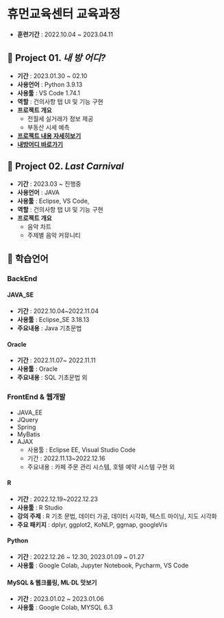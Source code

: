 # 휴먼교육센터 교육과정
 - **훈련기간** : 2022.10.04 ~ 2023.04.11


 ## 📕 Project 01. _내 방 어디?_
 - **기간** : 2023.01.30 ~ 02.10
 - **사용언어** : Python 3.9.13
 - **사용툴** : VS Code 1.74.1
 - **역할** : 건의사항 탭 UI 및 기능 구현
 - **프로젝트 개요**
   - 전월세 실거래가 정보 제공
   - 부동산 시세 예측
 - **[프로젝트 내용 자세히보기](https://github.com/253151/project01)**
 - **[내방어디 바로가기](https://whereismyroom.streamlit.app/)**

 ## 📗 Project 02. _Last Carnival_
 - **기간** : 2023.03 ~ 진행중
 - **사용언어** : JAVA
 - **사용툴** : Eclipse, VS Code,
 - **역할** : 건의사항 탭 UI 및 기능 구현
 - **프로젝트 개요**
   - 음악 차트 
   - 주제별 음악 커뮤니티 
 
 ## 📖 학습언어

 ### BackEnd

 #### JAVA_SE
   - **기간** : 2022.10.04~2022.11.04
   - **사용툴** : Eclipse_SE 3.18.13
   - **주요내용** : Java 기초문법

   
 #### Oracle
   - **기간** : 2022.11.07~ 2022.11.11
   - **사용툴** : Oracle
   - **주요내용** : SQL 기초문법 외

 ### FrontEnd & 웹개발
   - JAVA_EE 
   - JQuery
   - Spring 
   - MyBatis 
   - AJAX 
      - 사용툴 : Eclipse EE, Visual Studio Code
      - 기간 : 2022.11.13~2022.12.16
      - 주요내용 : 카페 주문 관리 시스템, 호텔 예약 시스템 구현 외

 #### R
   - **기간** : 2022.12.19~2022.12.23
   - **사용툴** : R Studio
   - **강의 주제** : R 기초 문법, 데이터 가공, 데이터 시각화, 텍스트 마이닝, 지도 시각화
   - **주요 패키지** : dplyr, ggplot2, KoNLP, ggmap, googleVis


 #### Python
   - **기간** : 2022.12.26 ~ 12.30, 2023.01.09 ~ 01.27
   - **사용툴** : Google Colab, Jupyter Notebook, Pycharm, VS Code


 #### MySQL & 웹크롤링, ML·DL 맛보기
   - **기간** : 2023.01.02 ~ 2023.01.06
   - **사용툴** : Google Colab, MYSQL 6.3


 




##



